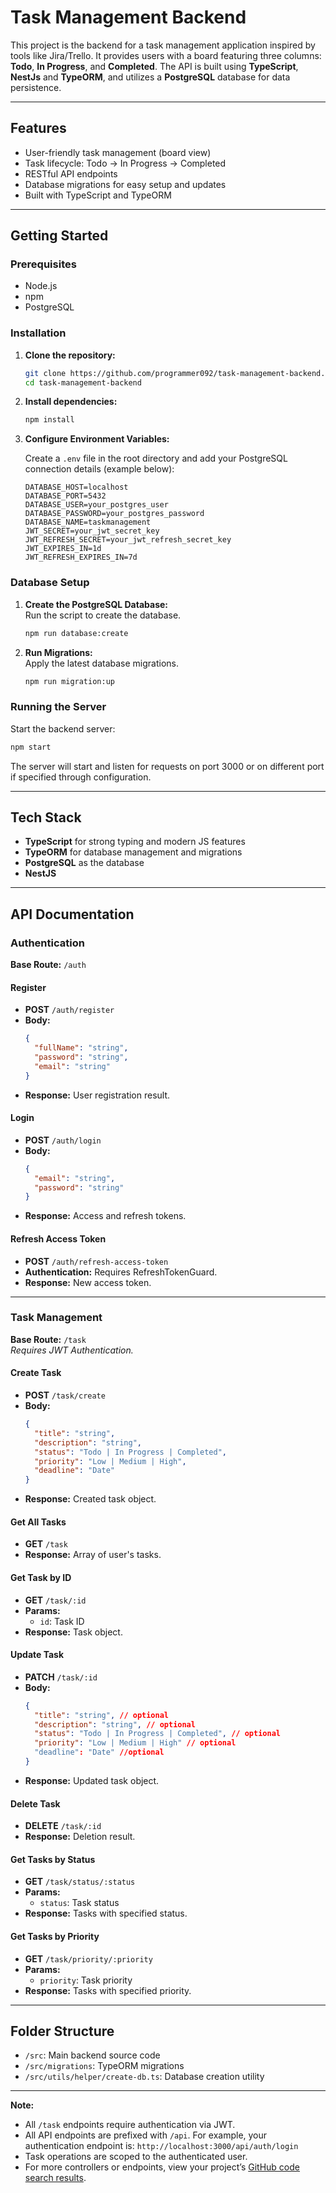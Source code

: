 # Task Management Backend

This project is the backend for a task management application inspired by tools like Jira/Trello. It provides users with a board featuring three columns: **Todo**, **In Progress**, and **Completed**. The API is built using **TypeScript**, **NestJs** and **TypeORM**, and utilizes a **PostgreSQL** database for data persistence.

---

## Features

- User-friendly task management (board view)
- Task lifecycle: Todo → In Progress → Completed
- RESTful API endpoints
- Database migrations for easy setup and updates
- Built with TypeScript and TypeORM

---

## Getting Started

### Prerequisites

- Node.js
- npm
- PostgreSQL

### Installation

1. **Clone the repository:**
   ```bash
   git clone https://github.com/programmer092/task-management-backend.git
   cd task-management-backend
   ```

2. **Install dependencies:**
   ```bash
   npm install
   ```

3. **Configure Environment Variables:**

   Create a `.env` file in the root directory and add your PostgreSQL connection details (example below):

   ```env
   DATABASE_HOST=localhost
   DATABASE_PORT=5432
   DATABASE_USER=your_postgres_user
   DATABASE_PASSWORD=your_postgres_password
   DATABASE_NAME=taskmanagement
   JWT_SECRET=your_jwt_secret_key
   JWT_REFRESH_SECRET=your_jwt_refresh_secret_key
   JWT_EXPIRES_IN=1d
   JWT_REFRESH_EXPIRES_IN=7d
   ```

### Database Setup

1. **Create the PostgreSQL Database:**  
   Run the script to create the database.
   ```bash
   npm run database:create
   ```

2. **Run Migrations:**  
   Apply the latest database migrations.
   ```bash
   npm run migration:up
   ```

### Running the Server

Start the backend server:
```bash
npm start
```
The server will start and listen for requests on port 3000 or on different port if specified through configuration.

---

## Tech Stack

- **TypeScript** for strong typing and modern JS features
- **TypeORM** for database management and migrations
- **PostgreSQL** as the database
- **NestJS**

---

## API Documentation

### Authentication

**Base Route:** `/auth`

#### Register
- **POST** `/auth/register`
- **Body:**  
  ```json
  {
    "fullName": "string",
    "password": "string",
    "email": "string"
  }
  ```
- **Response:** User registration result.

#### Login
- **POST** `/auth/login`
- **Body:**  
  ```json
  {
    "email": "string",
    "password": "string"
  }
  ```
- **Response:** Access and refresh tokens.

#### Refresh Access Token
- **POST** `/auth/refresh-access-token`
- **Authentication:** Requires RefreshTokenGuard.
- **Response:** New access token.

---

### Task Management

**Base Route:** `/task`  
*Requires JWT Authentication.*

#### Create Task
- **POST** `/task/create`
- **Body:**  
  ```json
  {
    "title": "string",
    "description": "string",
    "status": "Todo | In Progress | Completed",
    "priority": "Low | Medium | High",
    "deadline": "Date"
  }
  ```
- **Response:** Created task object.

#### Get All Tasks
- **GET** `/task`
- **Response:** Array of user's tasks.

#### Get Task by ID
- **GET** `/task/:id`
- **Params:**  
  - `id`: Task ID
- **Response:** Task object.

#### Update Task
- **PATCH** `/task/:id`
- **Body:**  
  ```json
  {
    "title": "string", // optional
    "description": "string", // optional
    "status": "Todo | In Progress | Completed", // optional
    "priority": "Low | Medium | High" // optional
    "deadline": "Date" //optional
  }
  ```
- **Response:** Updated task object.

#### Delete Task
- **DELETE** `/task/:id`
- **Response:** Deletion result.

#### Get Tasks by Status
- **GET** `/task/status/:status`
- **Params:**  
  - `status`: Task status
- **Response:** Tasks with specified status.

#### Get Tasks by Priority
- **GET** `/task/priority/:priority`
- **Params:**  
  - `priority`: Task priority
- **Response:** Tasks with specified priority.

---

## Folder Structure

- `/src`: Main backend source code
- `/src/migrations`: TypeORM migrations
- `/src/utils/helper/create-db.ts`: Database creation utility

---

**Note:**  
- All `/task` endpoints require authentication via JWT.
- All API endpoints are prefixed with `/api`. For example, your authentication endpoint is: `http://localhost:3000/api/auth/login`
- Task operations are scoped to the authenticated user.
- For more controllers or endpoints, view your project’s [GitHub code search results](https://github.com/programmer092/task-management-backend/search?q=controller).

  
